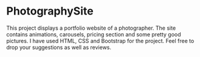 # PhotographySite

This project displays a portfolio website of a photographer. The site contains animations, carousels, pricing section and some pretty good pictures. I have used HTML, CSS and Bootstrap for the project.
Feel free to drop your suggestions as well as reviews.
